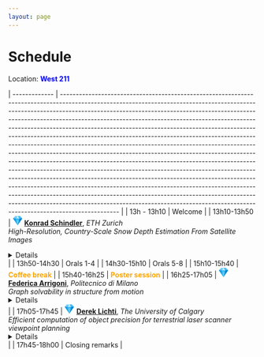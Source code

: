 ```yaml
---
layout: page
---
```


# Schedule


Location: <span style="color:blue"> <b>West 211</b> </span> 

| ------------- | ------------------------------------------------------------------------------------------------------------------------------------------------------------------------------------------------------------------------------------------------------------------------------------------------------------------------------------------------------------------------------------------------------------------------------------------------------------------------------------------------------------------------------------------------------------------------------------------------------------------------------------------------------------------------------------------------------------------------------------------------------------------------------------------------------------------------------------------------------------------------------------------------------------------------------------------------------------------------------------------------------------------------------------------------------------------------------------------------------------------------------------------------------ |
| 13h - 13h10 | Welcome |
| 13h10-13h50 | <img src="/img/diamond.png"  width="20"> [**Konrad Schindler**](https://igp.ethz.ch/personen/person-detail.html?persid=143986), *ETH Zurich* <br><em>High-Resolution, Country-Scale Snow Depth Estimation From Satellite Images</em><br><details>Monitoring snow depth is important for hydrology, hydro-power planning, ecology, and Alpine safety. Existing methods to estimate snow depth over large areas are typically limited to ground sampling distances of ca. 1km. This limits their usage in high alpine areas, where that resolution fails to capture local snow distribution patterns caused by the pronounced topography. I will present recent advances that make it possible to map snow depth at spatial resolution down to 10m GSD, with weekly updates. By fusing an elevation model and time series of Sentinel-1 and Sentinel-2 images with a recurrent convolutional neural network, we are able to produce country-wide high-resolution snow depth maps without in-situ data. Optionally, these maps can be further refined by combining them with sparse point observations from ground measurement stations. All maps are accompanied by spatially explicit maps of prediction uncertainty, thanks to a probabilistic deep learning framework.</details> |
| 13h50-14h30 | Orals 1-4 |
| 14h30-15h10 | Orals 5-8 |
| 15h10-15h40 | <span style="color:orange"> <b>Coffee break</b> </span> | 
| 15h40-16h25 | <span style="color:orange"> <b>Poster session</b> </span> |
| 16h25-17h05 | <img src="/img/diamond.png"  width="20"> [**Federica Arrigoni**](https://www.deib.polimi.it/ita/personale/dettagli/765978), *Politecnico di Milano* <br><em>Graph solvability in structure from motion</em><br><details>  Structure from Motion (SfM) is a fundamental task in computer vision that aims at recovering both cameras and the 3D scene starting from multiple images. The problem can be conveniently represented as a “viewing graph”: each node corresponds to a camera/image and an edge is present between two nodes if the fundamental (or essential) matrix is available. While several research efforts on SfM have focused on devising more accurate and efficient algorithms, much less attention have been devoted to investigating theoretical aspects. In particular, a relevant question is establishing whether a viewing graph is “solvable”, i.e., it uniquely determines a configuration of cameras. This talk will give an overview on existing results on viewing graph solvability, starting from the calibrated case (where it is known that solvable graphs are those that are parallel rigid), reaching up the more complicated uncalibrated case (where the problem reduces to solving polynomial equations and it still offers open issues). </details> |
| 17h05-17h45 | <img src="/img/diamond.png"  width="20"> [**Derek Lichti**](https://profiles.ucalgary.ca/derek-lichti), *The University of Calgary* <br><em>Efficient computation of object precision for terrestrial laser scanner viewpoint planning</em> <br><details> Building information models (BIMs) and digital twins (DTs) see increasing use in many sectors including construction, mining, energy, chemical processing and heritage, to respectively improve the construction and effective management of capital assets. A terrestrial laser scanner (TLS) is recognized as a highly effective reality capture technology for the creation of accurate models of the built environment. A key planning task is the determination of a set of TLS instrument locations or viewpoints (VPs) that will provide complete site coverage at the required level of positional accuracy. Under the assumption of an existing prior site model, greedy algorithm methods are commonly used to determine the set of VPs. Positional accuracy is most often measured in terms of single point radiated precision. However, this measure does not represent the quality of model objects, such as planes and cylinders, that would be derived from a TLS point cloud. Rigorous quantification of object positional accuracy requires point cloud simulation from the VPs by ray casting, which is computationally expensive. A new, more efficient approach is therefore proposed. Its basis is a model for the geometric distribution of range observations in angular space that is introduced into the least-squares normal equations formed to compute the covariance matrix of each object. This allows object precision to be more efficiently estimated by the evaluation of integrals. This presentation will first provide a brief overview of the TLS VP planning problem. The proposed method for object precision modelling will then be described and results from real data experiments will be presented. </details> |
| 17h45-18h00 | Closing remarks |

<style>
.collapsible p {
  margin-top: 0;
}

.collapsible summary::-webkit-details-marker {
  display: none;
}

.collapsible summary {
  cursor: pointer;
  margin-left: 10px;
  font-weight: bold;
}

.collapsible p {
  margin: 0 0 10px 0;
}

table {
  border-collapse: collapse;
  border: none;
  background-color: transparent;
}

table td,
table th {
  border: none;
}

</style>

